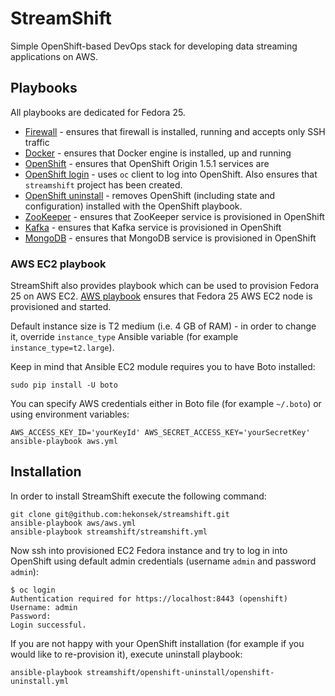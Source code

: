 # StreamShift

Simple OpenShift-based DevOps stack for developing data streaming applications on AWS.

## Playbooks 

All playbooks are dedicated for Fedora 25.

- [Firewall](https://github.com/hekonsek/streamshift/tree/master/firewall) - ensures that firewall is installed, running and accepts only SSH traffic
- [Docker](https://github.com/hekonsek/streamshift/tree/master/docker) - ensures that Docker engine is installed, up and running 
- [OpenShift](https://github.com/hekonsek/streamshift/tree/master/openshift) - ensures that OpenShift Origin 1.5.1 services are
- [OpenShift login](https://github.com/hekonsek/streamshift/tree/master/openshift-login) - uses `oc` client to log into OpenShift. Also ensures that
`streamshift` project has been created.
- [OpenShift uninstall](https://github.com/hekonsek/streamshift/tree/master/openshift-uninstall) - removes OpenShift (including state and configuration)
installed with the OpenShift playbook.
- [ZooKeeper](https://github.com/hekonsek/streamshift/tree/master/zookeeper) - ensures that ZooKeeper service is provisioned in OpenShift
- [Kafka](https://github.com/hekonsek/streamshift/tree/master/kafka) - ensures that Kafka service is provisioned in OpenShift 
- [MongoDB](https://github.com/hekonsek/streamshift/tree/master/mongo) - ensures that MongoDB service is provisioned in OpenShift

### AWS EC2 playbook

StreamShift also provides playbook which can be used to provision Fedora 25 on AWS EC2. 
[AWS playbook](https://github.com/hekonsek/streamshift/tree/master/aws) ensures that Fedora 25 AWS EC2 node is provisioned and started.

Default instance size is T2 medium (i.e. 4 GB of RAM) - in order to change it, override `instance_type` Ansible variable (for example `instance_type=t2.large`).

Keep in mind that Ansible EC2 module requires you to have Boto installed: 

    sudo pip install -U boto

You can specify AWS credentials either in Boto file (for example `~/.boto`) or using environment variables:
    
    AWS_ACCESS_KEY_ID='yourKeyId' AWS_SECRET_ACCESS_KEY='yourSecretKey' ansible-playbook aws.yml

## Installation

In order to install StreamShift execute the following command:

    git clone git@github.com:hekonsek/streamshift.git
    ansible-playbook aws/aws.yml
    ansible-playbook streamshift/streamshift.yml

Now ssh into provisioned EC2 Fedora instance and try to log in into OpenShift using default admin credentials
(username `admin` and password `admin`):

```
$ oc login
Authentication required for https://localhost:8443 (openshift)
Username: admin
Password: 
Login successful.
```

If you are not happy with your OpenShift installation (for example if you would like to re-provision it), execute uninstall playbook:

    ansible-playbook streamshift/openshift-uninstall/openshift-uninstall.yml
 